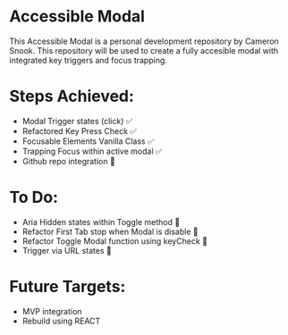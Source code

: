 # Accessible Modal

This Accessible Modal is a personal development repository by Cameron Snook. This repository will be used to create a fully accesible modal with integrated key triggers and focus trapping.

# Steps Achieved:

- Modal Trigger states (click) :white_check_mark:
- Refactored Key Press Check :white_check_mark:
- Focusable Elements Vanilla Class :white_check_mark:
- Trapping Focus within active modal :white_check_mark:
- Github repo integration :pencil:

# To Do:

- Aria Hidden states within Toggle method :pencil:
- Refactor First Tab stop when Modal is disable :pencil:
- Refactor Toggle Modal function using keyCheck :pencil:
- Trigger via URL states :pencil:

# Future Targets:

- MVP integration
- Rebuild using REACT
